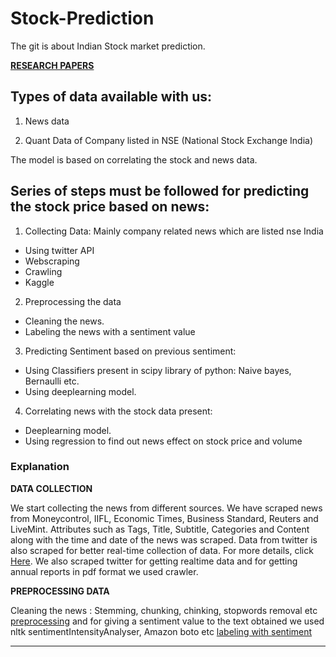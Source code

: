 # Stock-Prediction
The git is about Indian Stock market prediction.

[**RESEARCH PAPERS**](https://github.com/vishalsingh9423/Stock-Prediction/tree/master/Research)

## Types of data available with us:
1. News data 

2. Quant Data of Company listed in NSE (National Stock Exchange India) 

The model is based on correlating the stock and news data.

## Series of steps must be followed for predicting the stock price based on news:

1. Collecting Data: Mainly company related news which are listed nse India
  * Using twitter API 
  * Webscraping
  * Crawling
  * Kaggle

2. Preprocessing the data
  * Cleaning the news.
  * Labeling the news with a sentiment value

3. Predicting Sentiment based on previous sentiment:
  * Using Classifiers present in scipy library of python: Naive bayes, Bernaulli etc.
  * Using deeplearning model.
  
4. Correlating news with the stock data present:
  * Deeplearning model.
  * Using regression to find out news effect on stock price and volume
  

### Explanation

**DATA COLLECTION**

We start collecting the news from different sources. We have scraped news from Moneycontrol, IIFL, Economic Times, Business Standard, Reuters and LiveMint. Attributes such as Tags, Title, Subtitle, Categories and Content along with the time and date of the news was scraped. Data from twitter is also scraped for better real-time collection of data. For more details, click [Here](https://github.com/vishalsingh9423/Stock-Prediction/tree/master/Scraping). We also scraped twitter for getting realtime 
data and for getting annual reports in pdf format we used crawler.

**PREPROCESSING DATA**

Cleaning the news : Stemming, chunking, chinking, stopwords removal etc 
[preprocessing](https://github.com/vishalsingh9423/Stock-Prediction/tree/master/TextPreprocessing)
and for giving a sentiment value to the text obtained we used nltk sentimentIntensityAnalyser, Amazon boto etc
[labeling with sentiment](https://github.com/vishalsingh9423/Stock-Prediction/blob/master/Sentiment%20analysis%20of%20news/Sentiment%20using%20AWS%20comprehend/Sentiment%20using%20aws%20comprehend.ipynb)

****











